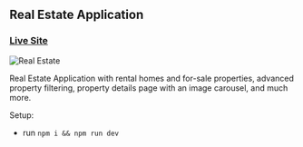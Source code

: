 ## Real Estate Application

### [Live Site]()

![Real Estate](https://i.ibb.co/S5sQHPf/real-estate.png)

Real Estate Application with rental homes and for-sale properties, advanced property filtering, property details page with an image carousel, and much more.

Setup:
- run ```npm i && npm run dev```
